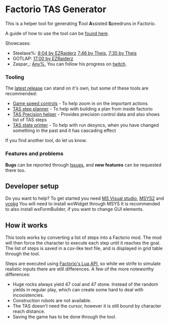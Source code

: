 # Factorio TAS Generator
This is a helper tool for generating **T**ool **A**ssisted **S**peedruns in Factorio. 

A guide of how to use the tool can be [found here](https://youtu.be/V9tuNoDqc0E?si=oDHc7VpP-eIK6BML).

Showcases: 
* Steelaxe%: [8:04 by EZRaiderz](https://www.youtube.com/watch?v=wbD-xbTWzFk&ab_channel=EZRaiderz) [7:46 by Theis](https://www.youtube.com/watch?v=4zAw3siu-n8&t=365s&ab_channel=Zaspar), [7:35 by Theis](https://youtu.be/CHAKin8ipbk?si=JLagreI1bqgo0RvJ)
* GOTLAP: [17:00 by EZRaiderz](https://www.youtube.com/watch?v=geEoRQ2JEbM&ab_channel=EZRaiderz)
* Zaspar_: [Any%](https://www.youtube.com/watch?v=1r-i5b153uw&t=1482s&ab_channel=Zaspar),  You can follow his progress on [twitch](https://www.twitch.tv/zaspar_). 

### Tooling
The [latest release](https://github.com/MortenTobiasNielsen/Factorio-TAS-Generator/releases) can stand on it's own, but some of these tools are recommended:

* [Game speed controls](https://mods.factorio.com/mod/game-speed) - To help zoom in on the important actions
* [TAS step planner](https://mods.factorio.com/mod/TAS_step_planner) - To help with building a plan from inside factorio
* [TAS Precision helper](https://mods.factorio.com/mod/Theis_tas_helper) - Provides precision control data and also shows list of TAS steps
* [TAS state printer](https://mods.factorio.com/mod/TAS_state_printer) - To help with run desyncs, when you have changed something in the past and it has cascading effect

If you find another tool, do let us know.

### Features and problems
**Bugs** can be reported through [Issues](https://github.com/MortenTobiasNielsen/Factorio-TAS-Generator/issues), and **new features** can be requested there too.

## Developer setup
Do you want to help?
To get started you need [MS Visual studio](https://visualstudio.microsoft.com/downloads/), [MSYS2](https://www.msys2.org/) and [vcpkg](https://vcpkg.io/en/getting-started.html) 
You will need to install wxWidget through MSYS
It is recommended to also install wxFormBuilder, if you want to change GUI elements.

## How it works
This tools works by converting a list of steps into a Factorio mod. The mod will then force the character to execute each step until it reaches the goal.
The list of steps is saved in a csv-like text file, and is displayed in grid table through the tool.

Steps are executed using [Factorio's Lua API](https://lua-api.factorio.com/latest/), so while we strife to simulate realistic inputs there are still differences.
A few of the more noteworthy differences:
* Huge rocks always yield 47 coal and 47 stone. Instead of the random yields in regular play, which can create some hard to deal with incosistencies.
* Construction robots are not available.
* The TAS doesn't need the cursor, however it is still bound by character reach distance.
* Saving the game has to be done through the tool.
